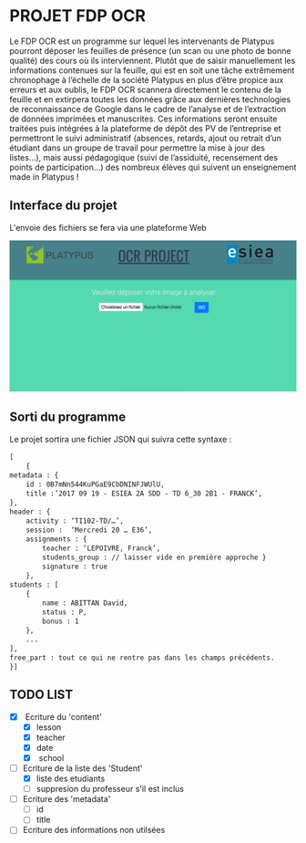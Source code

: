 PROJET FDP OCR
==============

Le FDP OCR est un programme sur lequel les intervenants de Platypus
pourront déposer les feuilles de présence (un scan ou une photo de bonne
qualité) des cours où ils interviennent. Plutôt que de saisir manuellement les
informations contenues sur la feuille, qui est en soit une tâche extrêmement
chronophage à l’échelle de la société Platypus en plus d’être propice aux
erreurs et aux oublis, le FDP OCR scannera directement le contenu de la
feuille et en extirpera toutes les données grâce aux dernières technologies de
reconnaissance de Google dans le cadre de l’analyse et de l’extraction de
données imprimées et manuscrites. Ces informations seront ensuite traitées puis
intégrées à la plateforme de dépôt des PV de l’entreprise et permettront le
suivi administratif (absences, retards, ajout ou retrait d’un étudiant dans un
groupe de travail pour permettre la mise à jour des listes...), mais aussi
pédagogique (suivi de l’assiduité, recensement des points de participation...)
des nombreux élèves qui suivent un enseignement made in Platypus !


Interface du projet
-------------------

L'envoie des fichiers se fera via une plateforme Web

![Screen plateforme](pages/screen.png)

Sorti du programme
------------------

Le projet sortira une fichier JSON qui suivra cette syntaxe :

```
[
	{
metadata : {
	id : 0B7mNn544KuPGaE9CbDNINFJWUlU,
	title :’2017 09 19 - ESIEA 2A SDD - TD 6_30 2B1 - FRANCK’,
},
header : {
	activity : ‘TI102-TD/…’,
	session :  ‘Mercredi 20 … E36’,
	assignments : {
		teacher : ‘LEPOIVRE, Franck’,
		students_group : // laisser vide en première approche }
		signature : true
	},
students : [
	{
		name : ABITTAN David,
		status : P,
		bonus : 1
	},
	...
],
free_part : tout ce qui ne rentre pas dans les champs précédents.		
}]
```

TODO LIST
---------

* [x]  Ecriture du 'content'
	* [x] lesson
	* [x] teacher
	* [x] date
	* [x]  school
* [ ]  Ecriture de la liste des 'Student'
	* [x] liste des etudiants
	* [ ] suppresion du professeur s'il est inclus
* [ ] Ecriture des 'metadata'
	* [ ] id
	* [ ] title
* [ ] Ecriture des informations non utilsées 

